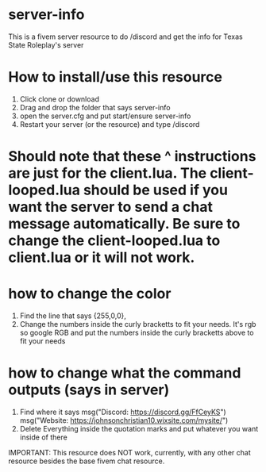 # server-info
This is a fivem server resource to do /discord and get the info for Texas State Roleplay's server
 
 # How to install/use this resource
 1. Click clone or download
 2. Drag and drop the folder that says server-info
 3. open the server.cfg and put start/ensure server-info
 4. Restart your server (or the resource) and type /discord
 
 # Should note that these ^ instructions are just for the client.lua. The client-looped.lua should be used if you want the server to send a chat message automatically. Be sure to change the client-looped.lua to client.lua or it will not work. 
 
 # how to change the color
 1. Find the line that says {255,0,0},
 2. Change the numbers inside the curly bracketts to fit your needs. It's rgb so google RGB and put the numbers inside the curly bracketts above to fit your needs
 
 # how to change what the command outputs (says in server)
 1. Find where it says msg("Discord: https://discord.gg/FfCeyKS")
    msg("Website: https://johnsonchristian10.wixsite.com/mysite/")
 2. Delete Everything inside the quotation marks and put whatever you want inside of there


IMPORTANT: This resource does NOT work, currently, with any other chat resource besides the base fivem chat resource. 
